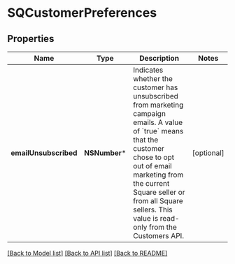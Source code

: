 # SQCustomerPreferences

## Properties
Name | Type | Description | Notes
------------ | ------------- | ------------- | -------------
**emailUnsubscribed** | **NSNumber*** | Indicates whether the customer has unsubscribed from marketing campaign emails. A value of &#x60;true&#x60; means that the customer chose to opt out of email marketing from the current Square seller or from all Square sellers. This value is read-only from the Customers API. | [optional] 

[[Back to Model list]](../README.md#documentation-for-models) [[Back to API list]](../README.md#documentation-for-api-endpoints) [[Back to README]](../README.md)


